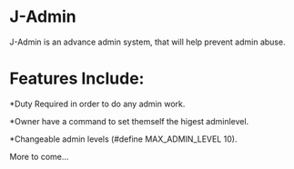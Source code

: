# J-Admin

J-Admin is an advance admin system, that will help prevent admin abuse.

# Features Include:

*Duty Required in order to do any admin work.

*Owner have a command to set themself the higest adminlevel.

*Changeable admin levels (#define MAX_ADMIN_LEVEL 10).

More to come...
